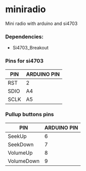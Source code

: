 # miniradio

Mini radio with arduino and si4703

### Dependencies:
* Si4703_Breakout


### Pins for si4703

PIN | ARDUINO PIN
----|----
RST | 2
SDIO | A4
SCLK | A5

### Pullup buttons pins

PIN | ARDUINO PIN
----|----
SeekUp | 6
SeekDown | 7
VolumeUp | 8
VolumeDown | 9
